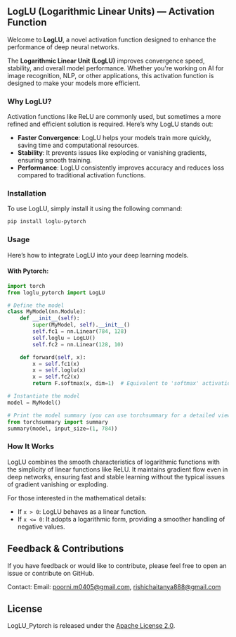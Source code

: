 
## LogLU (Logarithmic Linear Units) — Activation Function

Welcome to **LogLU**, a novel activation function designed to enhance the performance of deep neural networks.

The **Logarithmic Linear Unit (LogLU)** improves convergence speed, stability, and overall model performance. Whether you're working on AI for image recognition, NLP, or other applications, this activation function is designed to make your models more efficient.

### Why LogLU?

Activation functions like ReLU are commonly used, but sometimes a more refined and efficient solution is required. Here’s why LogLU stands out:

- **Faster Convergence**: LogLU helps your models train more quickly, saving time and computational resources.
- **Stability**: It prevents issues like exploding or vanishing gradients, ensuring smooth training.
- **Performance**: LogLU consistently improves accuracy and reduces loss compared to traditional activation functions.

### Installation

To use LogLU, simply install it using the following command:

```bash
pip install loglu-pytorch
```

### Usage

Here’s how to integrate LogLU into your deep learning models.

#### With Pytorch:

```python
import torch
from loglu_pytorch import LogLU

# Define the model
class MyModel(nn.Module):
    def __init__(self):
        super(MyModel, self).__init__()
        self.fc1 = nn.Linear(784, 128)
        self.loglu = LogLU()
        self.fc2 = nn.Linear(128, 10)

    def forward(self, x):
        x = self.fc1(x)
        x = self.loglu(x)
        x = self.fc2(x)
        return F.softmax(x, dim=1)  # Equivalent to 'softmax' activation in final layer

# Instantiate the model
model = MyModel()

# Print the model summary (you can use torchsummary for a detailed view)
from torchsummary import summary
summary(model, input_size=(1, 784))

```

### How It Works

LogLU combines the smooth characteristics of logarithmic functions with the simplicity of linear functions like ReLU. It maintains gradient flow even in deep networks, ensuring fast and stable learning without the typical issues of gradient vanishing or exploding.

For those interested in the mathematical details:
- If `x > 0`: LogLU behaves as a linear function.
- If `x <= 0`: It adopts a logarithmic form, providing a smoother handling of negative values.

## Feedback & Contributions

If you have feedback or would like to contribute, please feel free to open an issue or contribute on GitHub.

Contact: Email: poorni.m0405@gmail.com, rishichaitanya888@gmail.com



## License

LogLU_Pytorch is released under the [Apache License 2.0](https://github.com/Poorni-Murumuri/loglu-pytorch/blob/main/LICENSE).
